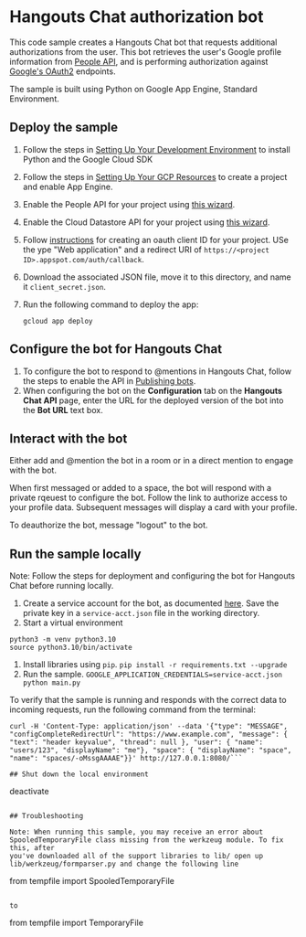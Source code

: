 # Hangouts Chat authorization bot

This code sample creates a Hangouts Chat bot that requests additional
authorizations from the user. This bot retrieves the user's Google profile
information from [People API](https://developers.google.com/people/), and
is performing authorization against
[Google's OAuth2](https://developers.google.com/identity/protocols/OAuth2WebServer)
endpoints.

The sample is built using Python on Google App Engine, Standard Environment.


## Deploy the sample

  1. Follow the steps in [Setting Up Your Development Environment](https://cloud.google.com/appengine/docs/standard/python3/setting-up-environment)
     to install Python and the Google Cloud SDK
  1. Follow the steps in [Setting Up Your GCP Resources](https://cloud.google.com/appengine/docs/standard/python3/console/#create)
     to create a project and enable App Engine.
  1. Enable the People API for your project using
     [this wizard](https://console.cloud.google.com/flows/enableapi?apiid=people.googleapis.com).
  1. Enable the Cloud Datastore API for your project using
     [this wizard](https://console.cloud.google.com/flows/enableapi?apiid=datastore.googleapis.com).
  1. Follow [instructions](https://support.google.com/googleapi/answer/6158849?hl=en) for creating
     an oauth client ID for your project. USe the ype "Web application" and a redirect
     URI of `https://<project ID>.appspot.com/auth/callback`.
  1. Download the associated JSON file, move it to this directory, and name it
     `client_secret.json`.

  1. Run the following command to deploy the app:
     ```
     gcloud app deploy
     ```

## Configure the bot for Hangouts Chat

  1. To configure the bot to respond to @mentions in Hangouts Chat, follow
     the steps to enable the API in
     [Publishing bots](https://developers.google.com/hangouts/chat/how-tos/bots-publish).
  1. When configuring the bot on the **Configuration** tab on the
     **Hangouts Chat API** page, enter the URL for the deployed version
     of the bot into the **Bot URL** text box.

## Interact with the bot

Either add and @mention the bot in a room or in a direct mention to engage with the bot.

When first messaged or added to a space, the bot will respond with a private rqeuest
to configure the bot. Follow the link to authorize access to your profile data. Subsequent
messages will display a card with your profile.

To deauthorize the bot, message "logout" to the bot.

## Run the sample locally

Note: Follow the steps for deployment and configuring the bot for Hangouts Chat
before running locally.

  1. Create a service account for the bot, as documented
     [here](https://developers.google.com/hangouts/chat/how-tos/service-accounts).
     Save the private key in a `service-acct.json` file in the working directory.
  1. Start a virtual environment
  ```
  python3 -m venv python3.10
  source python3.10/bin/activate
  ```
  1. Install libraries using `pip`.
     `pip install -r requirements.txt --upgrade`
  1. Run the sample.
    `GOOGLE_APPLICATION_CREDENTIALS=service-acct.json python main.py`

To verify that the sample is running and responds with the correct data
to incoming requests, run the following command from the terminal:

```
curl -H 'Content-Type: application/json' --data '{"type": "MESSAGE", "configCompleteRedirectUrl": "https://www.example.com", "message": { "text": "header keyvalue", "thread": null }, "user": { "name": "users/123", "displayName": "me"}, "space": { "displayName": "space", "name": "spaces/-oMssgAAAAE"}}' http://127.0.0.1:8080/```

## Shut down the local environment

```
deactivate
```

## Troubleshooting

Note: When running this sample, you may receive an error about
SpooledTemporaryFile class missing from the werkzeug module. To fix this, after
you've downloaded all of the support libraries to lib/ open up
lib/werkzeug/formparser.py and change the following line

```
from tempfile import SpooledTemporaryFile
```

to

```
from tempfile import TemporaryFile
```
